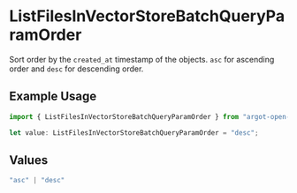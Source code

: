 # ListFilesInVectorStoreBatchQueryParamOrder

Sort order by the `created_at` timestamp of the objects. `asc` for ascending order and `desc` for descending order.


## Example Usage

```typescript
import { ListFilesInVectorStoreBatchQueryParamOrder } from "argot-open-ai/models/operations";

let value: ListFilesInVectorStoreBatchQueryParamOrder = "desc";
```

## Values

```typescript
"asc" | "desc"
```